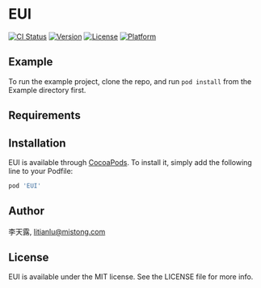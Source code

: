 # EUI

[![CI Status](https://img.shields.io/travis/kkYFL/EUI.svg?style=flat)](https://travis-ci.org/kkYFL/EUI)
[![Version](https://img.shields.io/cocoapods/v/EUI.svg?style=flat)](https://cocoapods.org/pods/EUI)
[![License](https://img.shields.io/cocoapods/l/EUI.svg?style=flat)](https://cocoapods.org/pods/EUI)
[![Platform](https://img.shields.io/cocoapods/p/EUI.svg?style=flat)](https://cocoapods.org/pods/EUI)

## Example

To run the example project, clone the repo, and run `pod install` from the Example directory first.

## Requirements

## Installation

EUI is available through [CocoaPods](https://cocoapods.org). To install
it, simply add the following line to your Podfile:

```ruby
pod 'EUI'
```

## Author

李天露, litianlu@mistong.com

## License

EUI is available under the MIT license. See the LICENSE file for more info.
